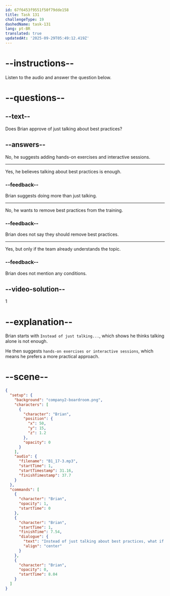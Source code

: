 ```yaml
---
id: 67f6453f9551f50f79dde158
title: Task 131
challengeType: 19
dashedName: task-131
lang: pt-BR
translated: true
updatedAt: '2025-09-29T05:49:12.419Z'
---
```


<!-- (audio) Brian: Instead of just talking about best practices, what if we created hands-on exercises or interactive sessions? -->

# --instructions--

Listen to the audio and answer the question below.

# --questions--

## --text--

Does Brian approve of just talking about best practices?

## --answers--

No, he suggests adding hands-on exercises and interactive sessions.

---

Yes, he believes talking about best practices is enough.

### --feedback--

Brian suggests doing more than just talking.

---

No, he wants to remove best practices from the training.

### --feedback--

Brian does not say they should remove best practices.

---

Yes, but only if the team already understands the topic.

### --feedback--

Brian does not mention any conditions.

## --video-solution--

1

# --explanation--

Brian starts with `Instead of just talking...`, which shows he thinks talking alone is not enough.

He then suggests `hands-on exercises or interactive sessions`, which means he prefers a more practical approach.

# --scene--

```json
{
  "setup": {
    "background": "company2-boardroom.png",
    "characters": [
      {
        "character": "Brian",
        "position": {
          "x": 50,
          "y": 15,
          "z": 1.2
        },
        "opacity": 0
      }
    ],
    "audio": {
      "filename": "B1_17-3.mp3",
      "startTime": 1,
      "startTimestamp": 31.16,
      "finishTimestamp": 37.7
    }
  },
  "commands": [
    {
      "character": "Brian",
      "opacity": 1,
      "startTime": 0
    },
    {
      "character": "Brian",
      "startTime": 1,
      "finishTime": 7.54,
      "dialogue": {
        "text": "Instead of just talking about best practices, what if we created hands-on exercises or interactive sessions?",
        "align": "center"
      }
    },
    {
      "character": "Brian",
      "opacity": 0,
      "startTime": 8.04
    }
  ]
}
```
